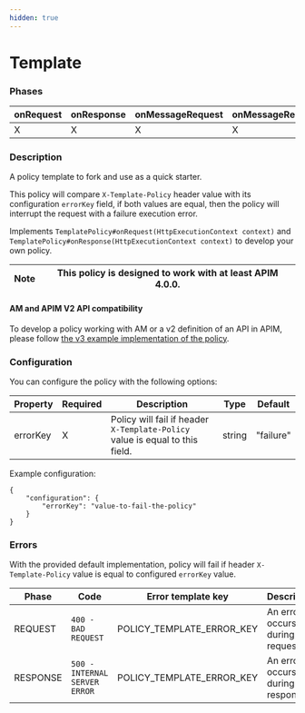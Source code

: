 ```yaml
---
hidden: true
---
```


# Template

### Phases <a href="#user-content-phases" id="user-content-phases"></a>

| onRequest | onResponse | onMessageRequest | onMessageResponse |
| --------- | ---------- | ---------------- | ----------------- |
| X         | X          | X                | X                 |

### Description <a href="#user-content-description" id="user-content-description"></a>

A policy template to fork and use as a quick starter.

This policy will compare `X-Template-Policy` header value with its configuration `errorKey` field, if both values are equal, then the policy will interrupt the request with a failure execution error.

Implements `TemplatePolicy#onRequest(HttpExecutionContext context)` and `TemplatePolicy#onResponse(HttpExecutionContext context)` to develop your own policy.

| Note | This policy is designed to work with at least APIM 4.0.0. |
| ---- | --------------------------------------------------------- |

#### AM and APIM V2 API compatibility <a href="#user-content-am-and-apim-v2-api-compatibility" id="user-content-am-and-apim-v2-api-compatibility"></a>

To develop a policy working with AM or a v2 definition of an API in APIM, please follow [the v3 example implementation of the policy](https://github.com/gravitee-io/gravitee-policy-template/blob/main/src/main/java/io/gravitee/policy/template/v3/TemplatePolicyV3.java).

### Configuration <a href="#user-content-configuration" id="user-content-configuration"></a>

You can configure the policy with the following options:

| Property | Required | Description                                                                  | Type   | Default   |
| -------- | -------- | ---------------------------------------------------------------------------- | ------ | --------- |
| errorKey | X        | Policy will fail if header `X-Template-Policy` value is equal to this field. | string | "failure" |

Example configuration:

```
{
    "configuration": {
        "errorKey": "value-to-fail-the-policy"
    }
}
```

### Errors <a href="#user-content-errors" id="user-content-errors"></a>

With the provided default implementation, policy will fail if header `X-Template-Policy` value is equal to configured `errorKey` value.

| Phase    | Code                          | Error template key           | Description                     |
| -------- | ----------------------------- | ---------------------------- | ------------------------------- |
| REQUEST  | `400 - BAD REQUEST`           | POLICY\_TEMPLATE\_ERROR\_KEY | An error occurs during request  |
| RESPONSE | `500 - INTERNAL SERVER ERROR` | POLICY\_TEMPLATE\_ERROR\_KEY | An error occurs during response |
